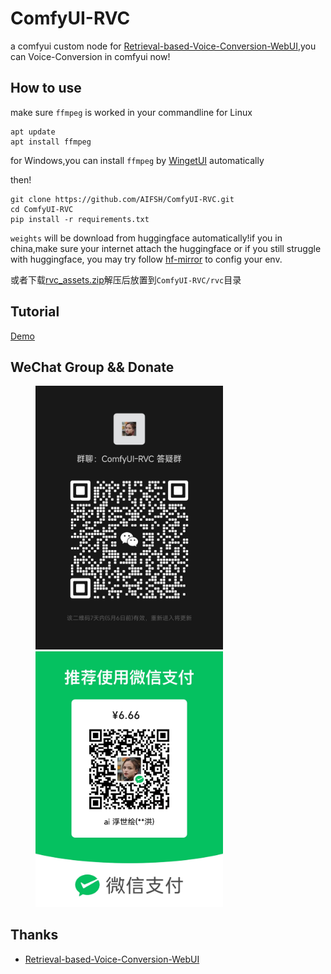 # ComfyUI-RVC
a comfyui custom node for [Retrieval-based-Voice-Conversion-WebUI](https://github.com/RVC-Project/Retrieval-based-Voice-Conversion-WebUI.git),you can Voice-Conversion in comfyui now!

## How to use
make sure `ffmpeg` is worked in your commandline
for Linux
```
apt update
apt install ffmpeg
```
for Windows,you can install `ffmpeg` by [WingetUI](https://github.com/marticliment/WingetUI) automatically

then!
```
git clone https://github.com/AIFSH/ComfyUI-RVC.git
cd ComfyUI-RVC
pip install -r requirements.txt
```
`weights` will be download from huggingface automatically!if you in china,make sure your internet attach the huggingface
or if you still struggle with huggingface, you may try follow [hf-mirror](https://hf-mirror.com/) to config your env.

或者下载[rvc_assets.zip](https://pan.quark.cn/s/039c8d2d59ac)解压后放置到`ComfyUI-RVC/rvc`目录

## Tutorial
[Demo](https://www.bilibili.com/video/BV1bH4y1P7n9/)

## WeChat Group && Donate
<div>
  <figure>
  <img alt='Wechat' src="wechat.jpg?raw=true" width="300px"/>
  <img alt='donate' src="donate.jpg?raw=true" width="300px"/>
  <figure>
</div>

## Thanks
- [Retrieval-based-Voice-Conversion-WebUI](https://github.com/RVC-Project/Retrieval-based-Voice-Conversion-WebUI.git)
